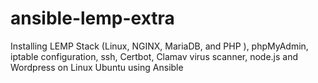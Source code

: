 # ansible-lemp-extra
Installing LEMP Stack (Linux, NGINX, MariaDB, and PHP ), phpMyAdmin, iptable configuration, ssh, Certbot, Clamav virus scanner, node.js and Wordpress on Linux Ubuntu using Ansible
